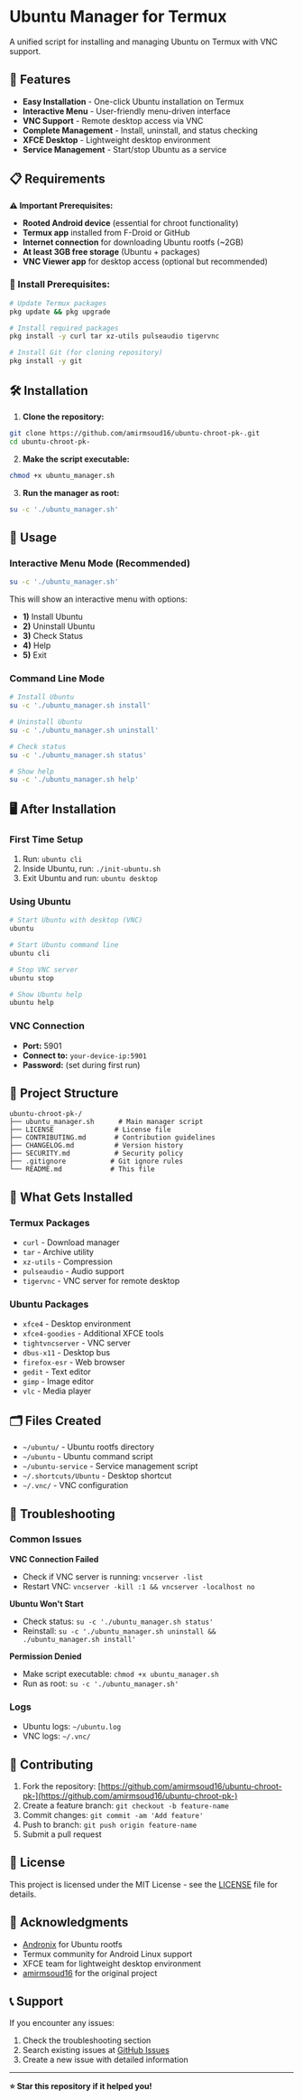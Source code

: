 # Ubuntu Manager for Termux

A unified script for installing and managing Ubuntu on Termux with VNC support.

## 🚀 Features

- **Easy Installation** - One-click Ubuntu installation on Termux
- **Interactive Menu** - User-friendly menu-driven interface
- **VNC Support** - Remote desktop access via VNC
- **Complete Management** - Install, uninstall, and status checking
- **XFCE Desktop** - Lightweight desktop environment
- **Service Management** - Start/stop Ubuntu as a service

## 📋 Requirements

**⚠️ Important Prerequisites:**
- **Rooted Android device** (essential for chroot functionality)
- **Termux app** installed from F-Droid or GitHub
- **Internet connection** for downloading Ubuntu rootfs (~2GB)
- **At least 3GB free storage** (Ubuntu + packages)
- **VNC Viewer app** for desktop access (optional but recommended)

### 🔧 Install Prerequisites:
```bash
# Update Termux packages
pkg update && pkg upgrade

# Install required packages
pkg install -y curl tar xz-utils pulseaudio tigervnc

# Install Git (for cloning repository)
pkg install -y git
```

## 🛠️ Installation

1. **Clone the repository:**
```bash
git clone https://github.com/amirmsoud16/ubuntu-chroot-pk-.git
cd ubuntu-chroot-pk-
```

2. **Make the script executable:**
```bash
chmod +x ubuntu_manager.sh
```

3. **Run the manager as root:**
```bash
su -c './ubuntu_manager.sh'
```

## 🎯 Usage

### Interactive Menu Mode (Recommended)
```bash
su -c './ubuntu_manager.sh'
```
This will show an interactive menu with options:
- **1)** Install Ubuntu
- **2)** Uninstall Ubuntu
- **3)** Check Status
- **4)** Help
- **5)** Exit

### Command Line Mode
```bash
# Install Ubuntu
su -c './ubuntu_manager.sh install'

# Uninstall Ubuntu
su -c './ubuntu_manager.sh uninstall'

# Check status
su -c './ubuntu_manager.sh status'

# Show help
su -c './ubuntu_manager.sh help'
```

## 🖥️ After Installation

### First Time Setup
1. Run: `ubuntu cli`
2. Inside Ubuntu, run: `./init-ubuntu.sh`
3. Exit Ubuntu and run: `ubuntu desktop`

### Using Ubuntu
```bash
# Start Ubuntu with desktop (VNC)
ubuntu

# Start Ubuntu command line
ubuntu cli

# Stop VNC server
ubuntu stop

# Show Ubuntu help
ubuntu help
```

### VNC Connection
- **Port:** 5901
- **Connect to:** `your-device-ip:5901`
- **Password:** (set during first run)

## 📁 Project Structure

```
ubuntu-chroot-pk-/
├── ubuntu_manager.sh      # Main manager script
├── LICENSE               # License file
├── CONTRIBUTING.md       # Contribution guidelines
├── CHANGELOG.md          # Version history
├── SECURITY.md           # Security policy
├── .gitignore           # Git ignore rules
└── README.md            # This file
```

## 🔧 What Gets Installed

### Termux Packages
- `curl` - Download manager
- `tar` - Archive utility
- `xz-utils` - Compression
- `pulseaudio` - Audio support
- `tigervnc` - VNC server for remote desktop

### Ubuntu Packages
- `xfce4` - Desktop environment
- `xfce4-goodies` - Additional XFCE tools
- `tightvncserver` - VNC server
- `dbus-x11` - Desktop bus
- `firefox-esr` - Web browser
- `gedit` - Text editor
- `gimp` - Image editor
- `vlc` - Media player

## 🗂️ Files Created

- `~/ubuntu/` - Ubuntu rootfs directory
- `~/ubuntu` - Ubuntu command script
- `~/ubuntu-service` - Service management script
- `~/.shortcuts/Ubuntu` - Desktop shortcut
- `~/.vnc/` - VNC configuration

## 🚨 Troubleshooting

### Common Issues

**VNC Connection Failed**
- Check if VNC server is running: `vncserver -list`
- Restart VNC: `vncserver -kill :1 && vncserver -localhost no`

**Ubuntu Won't Start**
- Check status: `su -c './ubuntu_manager.sh status'`
- Reinstall: `su -c './ubuntu_manager.sh uninstall && ./ubuntu_manager.sh install'`

**Permission Denied**
- Make script executable: `chmod +x ubuntu_manager.sh`
- Run as root: `su -c './ubuntu_manager.sh'`

### Logs
- Ubuntu logs: `~/ubuntu.log`
- VNC logs: `~/.vnc/`

## 🤝 Contributing

1. Fork the repository: [https://github.com/amirmsoud16/ubuntu-chroot-pk-](https://github.com/amirmsoud16/ubuntu-chroot-pk-)
2. Create a feature branch: `git checkout -b feature-name`
3. Commit changes: `git commit -am 'Add feature'`
4. Push to branch: `git push origin feature-name`
5. Submit a pull request

## 📄 License

This project is licensed under the MIT License - see the [LICENSE](LICENSE) file for details.

## 🙏 Acknowledgments

- [Andronix](https://github.com/AndronixApp) for Ubuntu rootfs
- Termux community for Android Linux support
- XFCE team for lightweight desktop environment
- [amirmsoud16](https://github.com/amirmsoud16) for the original project

## 📞 Support

If you encounter any issues:
1. Check the troubleshooting section
2. Search existing issues at [GitHub Issues](https://github.com/amirmsoud16/ubuntu-chroot-pk-/issues)
3. Create a new issue with detailed information

---

**⭐ Star this repository if it helped you!** 